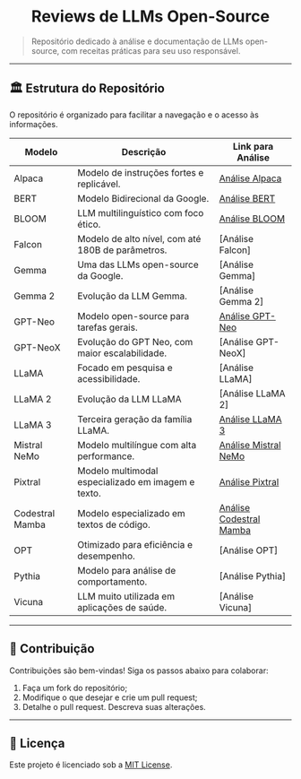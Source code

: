 <h1 align="center">Reviews de LLMs Open-Source</h1>

> Repositório dedicado à análise e documentação de LLMs open-source, com receitas práticas para seu uso responsável.

---
## 🏛️ Estrutura do Repositório

O repositório é organizado para facilitar a navegação e o acesso às informações.

| Modelo                     | Descrição                                        | Link para Análise                                                        |
|----------------------------|--------------------------------------------------|--------------------------------------------------------------------------|
| Alpaca                     | Modelo de instruções fortes e replicável.        | [Análise Alpaca](./modelos/Alpaca.md)                                    |
| BERT                       | Modelo Bidirecional da Google.                   | [Análise BERT](./modelos/BERT.md)                                        |
| BLOOM                      | LLM multilinguístico com foco ético.             | [Análise BLOOM](./modelos/BLOOM.md)                                      |
| Falcon                     | Modelo de alto nível, com até 180B de parâmetros.| [Análise Falcon]                                                         |
| Gemma                      | Uma das LLMs open-source da Google.              | [Análise Gemma]                                                          |
| Gemma 2                    | Evolução da LLM Gemma.                           | [Análise Gemma 2]                                                        |
| GPT-Neo                    | Modelo open-source para tarefas gerais.          | [Análise GPT-Neo](./modelos/GPTNeo.md)                                   |
| GPT-NeoX                   | Evolução do GPT Neo, com maior escalabilidade.   | [Análise GPT-NeoX]                                                       |
| LLaMA                      | Focado em pesquisa e acessibilidade.             | [Análise LLaMA]                                                          |
| LLaMA 2                    | Evolução da LLM LLaMA                            | [Análise LLaMA 2]                                                        |
| LLaMA 3                    | Terceira geração da família LLaMA.               | [Análise LLaMA 3](./modelos/Llama3.md)                                                        |               
| Mistral NeMo               | Modelo multilíngue com alta performance.         | [Análise Mistral NeMo](./modelos/MistralNemo.md)                                                        |
| Pixtral                    | Modelo multimodal especializado em imagem e texto. | [Análise Pixtral](./modelos/Pixtral.md)                                                        |
| Codestral Mamba            | Modelo especializado em textos de código.        | [Análise Codestral Mamba](./modelos/CodestralMamba.md)                                                        |
| OPT                        | Otimizado para eficiência e desempenho.          | [Análise OPT]                                                            |
| Pythia                     | Modelo para análise de comportamento.            | [Análise Pythia]                                                         |
| Vicuna                     | LLM muito utilizada em aplicações de saúde.      | [Análise Vicuna]                                                         |

---
## 🤝 Contribuição

Contribuições são bem-vindas! Siga os passos abaixo para colaborar:  

1. Faça um fork do repositório;  
2. Modifique o que desejar e crie um pull request;
3. Detalhe o pull request. Descreva suas alterações.

---
## 📜 Licença

Este projeto é licenciado sob a [MIT License](LICENSE).
